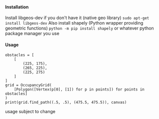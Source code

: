 #### Installation
Install libgeos-dev if you don't have it (native geo library)
`sudo apt-get install libgeos-dev`
Also install shapely (Python wrapper providing geometric functions)
`python -m pip install shapely`
or whatever python package manager you use

#### Usage
```
obstacles = [
	[
		(225, 175),
		(265, 225),
		(225, 275)
	]
]
grid = OccupancyGrid(
	[Polygon([Vertex(p[0], [1]) for p in points]) for points in obstacles]
)
print(grid.find_path((.5, .5), (475.5, 475.5)), canvas)
```

usage subject to change
